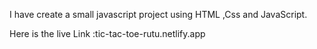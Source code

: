 I have create a  small javascript project using HTML ,Css and JavaScript.


Here is the live Link :tic-tac-toe-rutu.netlify.app

